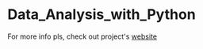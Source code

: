 # Data_Analysis_with_Python

For more info pls, check out project's [website](https://velf.github.io/Data_Analysis_with_Python/)
